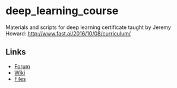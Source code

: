 # deep_learning_course
Materials and scripts for deep learning certificate taught by Jeremy Howard: http://www.fast.ai/2016/10/08/curriculum/

## Links

* [Forum](http://forums.fast.ai/)
* [Wiki](http://wiki.fast.ai/index.php/Main_Page)
* [Files](http://www.platform.ai/files/)
